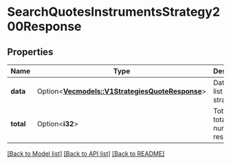 # SearchQuotesInstrumentsStrategy200Response

## Properties

Name | Type | Description | Notes
------------ | ------------- | ------------- | -------------
**data** | Option<[**Vec<models::V1StrategiesQuoteResponse>**](v1StrategiesQuoteResponse.md)> | Data is the list of strategies. | [optional]
**total** | Option<**i32**> | Total is the total number of results. | [optional]

[[Back to Model list]](../README.md#documentation-for-models) [[Back to API list]](../README.md#documentation-for-api-endpoints) [[Back to README]](../README.md)


